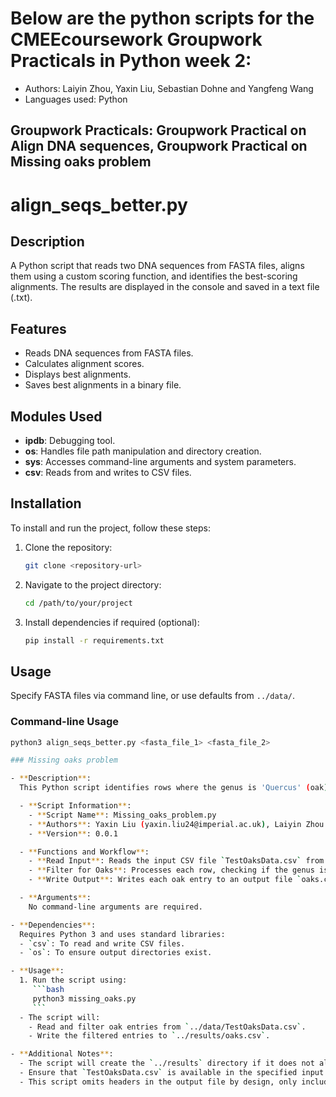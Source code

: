 # Below are the python scripts for the CMEEcoursework Groupwork Practicals in Python week 2:
- Authors: Laiyin Zhou, Yaxin Liu, Sebastian Dohne and Yangfeng Wang
- Languages used: Python

## Groupwork Practicals: Groupwork Practical on Align DNA sequences, Groupwork Practical on Missing oaks problem

# align_seqs_better.py

## Description

A Python script that reads two DNA sequences from FASTA files, aligns them using a custom scoring function, and identifies the best-scoring alignments. The results are displayed in the console and saved in a text file (.txt).

## Features

- Reads DNA sequences from FASTA files.
- Calculates alignment scores.
- Displays best alignments.
- Saves best alignments in a binary file.

## Modules Used

- **ipdb**: Debugging tool.
- **os**: Handles file path manipulation and directory creation.
- **sys**: Accesses command-line arguments and system parameters.
- **csv**: Reads from and writes to CSV files.

## Installation

To install and run the project, follow these steps:

1. Clone the repository:

    ```bash
    git clone <repository-url>
    ```

2. Navigate to the project directory:

    ```bash
    cd /path/to/your/project
    ```

3. Install dependencies if required (optional):

    ```bash
    pip install -r requirements.txt
    ```

## Usage

Specify FASTA files via command line, or use defaults from `../data/`.

### Command-line Usage

```bash
python3 align_seqs_better.py <fasta_file_1> <fasta_file_2>

### Missing oaks problem

- **Description**:  
  This Python script identifies rows where the genus is 'Quercus' (oak) in a CSV dataset and saves these rows to a new output file. It reads from an input CSV, checks each row for the genus, and writes matching rows to an output CSV without the header.

  - **Script Information**:
    - **Script Name**: Missing_oaks_problem.py
    - **Authors**: Yaxin Liu (yaxin.liu24@imperial.ac.uk), Laiyin Zhou (l.zhou24@imperial.ac.uk), Sebastian Dohne (sebastian.dohne24@imperial.ac.uk), Yanfeng Wang (yanfeng.wang24@imperial.ac.uk)
    - **Version**: 0.0.1

  - **Functions and Workflow**:
    - **Read Input**: Reads the input CSV file `TestOaksData.csv` from the `../data` directory.
    - **Filter for Oaks**: Processes each row, checking if the genus is 'Quercus'. Matching rows are added to a list called `oaks`.
    - **Write Output**: Writes each oak entry to an output file `oaks.csv` located in the `../results` directory.

  - **Arguments**:  
    No command-line arguments are required.

- **Dependencies**:  
  Requires Python 3 and uses standard libraries:
  - `csv`: To read and write CSV files.
  - `os`: To ensure output directories exist.

- **Usage**:  
  1. Run the script using:
     ```bash
     python3 missing_oaks.py
     ```
  - The script will:
    - Read and filter oak entries from `../data/TestOaksData.csv`.
    - Write the filtered entries to `../results/oaks.csv`.

- **Additional Notes**:  
  - The script will create the `../results` directory if it does not already exist.
  - Ensure that `TestOaksData.csv` is available in the specified input directory (`../data`) before running the script.
  - This script omits headers in the output file by design, only including oak entries.

  
